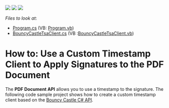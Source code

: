 <!-- default badges list -->
![](https://img.shields.io/endpoint?url=https://codecentral.devexpress.com/api/v1/VersionRange/247715088/20.1.2%2B)
[![](https://img.shields.io/badge/Open_in_DevExpress_Support_Center-FF7200?style=flat-square&logo=DevExpress&logoColor=white)](https://supportcenter.devexpress.com/ticket/details/T871585)
[![](https://img.shields.io/badge/📖_How_to_use_DevExpress_Examples-e9f6fc?style=flat-square)](https://docs.devexpress.com/GeneralInformation/403183)
<!-- default badges end -->
<!-- default file list -->
*Files to look at*:
* [Program.cs](./CS/CustomTsaClient/Program.cs) (VB: [Program.vb](./VB/CustomTsaClient/Program.vb))
* [BouncyCastleTsaClient.cs](./CS/CustomTsaClient/BouncyCastleTsaClient.cs)  (VB :[BouncyCastleTsaClient.vb](./VB/CustomTsaClient/BouncyCastleTsaClient.vb))
<!-- default file list end -->

# How to: Use a Custom Timestamp Client to Apply Signatures to the PDF Document

The **PDF Document API** allows you to use a timestamp to the signature. The following code sample project shows how to create a custom timestamp client based on the [Bouncy Castle C# API](https://bouncycastle.org/csharp/index.html). 
